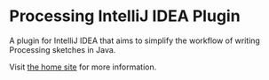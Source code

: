Processing IntelliJ IDEA Plugin
======
A plugin for IntelliJ IDEA that aims to simplify the workflow of writing Processing sketches in Java.

Visit [the home site](https://mistodev.github.io/processing-idea) for more information.